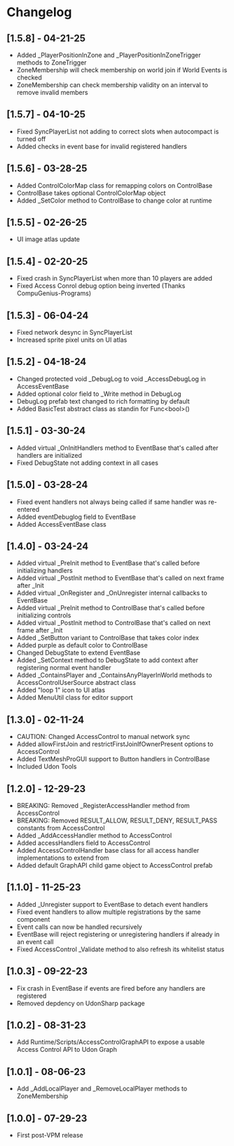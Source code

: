 # Changelog

## [1.5.8] - 04-21-25

- Added _PlayerPositionInZone and _PlayerPositionInZoneTrigger methods to ZoneTrigger
- ZoneMembership will check membership on world join if World Events is checked
- ZoneMembership can check membership validity on an interval to remove invalid members

## [1.5.7] - 04-10-25

- Fixed SyncPlayerList not adding to correct slots when autocompact is turned off
- Added checks in event base for invalid registered handlers

## [1.5.6] - 03-28-25

- Added ControlColorMap class for remapping colors on ControlBase
- ControlBase takes optional ControlColorMap object
- Added _SetColor method to ControlBase to change color at runtime

## [1.5.5] - 02-26-25

- UI image atlas update

## [1.5.4] - 02-20-25

- Fixed crash in SyncPlayerList when more than 10 players are added
- Fixed Access Conrol debug option being inverted (Thanks CompuGenius-Programs)

## [1.5.3] - 06-04-24

- Fixed network desync in SyncPlayerList
- Increased sprite pixel units on UI atlas

## [1.5.2] - 04-18-24

- Changed protected void _DebugLog to void _AccessDebugLog in AccessEventBase
- Added optional color field to _Write method in DebugLog
- DebugLog prefab text changed to rich formatting by default
- Added BasicTest abstract class as standin for Func\<bool\>()

## [1.5.1] - 03-30-24

- Added virtual _OnInitHandlers method to EventBase that's called after handlers are initialized
- Fixed DebugState not adding context in all cases

## [1.5.0] - 03-28-24

- Fixed event handlers not always being called if same handler was re-entered
- Added eventDebuglog field to EventBase
- Added AccessEventBase class

## [1.4.0] - 03-24-24

- Added virtual _PreInit method to EventBase that's called before initializing handlers
- Added virtual _PostInit method to EventBase that's called on next frame after _Init
- Added virtual _OnRegister and _OnUnregister internal callbacks to EventBase
- Added virtual _PreInit method to ControlBase that's called before initializing controls
- Added virtual _PostInit method to ControlBase that's called on next frame after _Init
- Added _SetButton variant to ControlBase that takes color index
- Added purple as default color to ControlBase
- Changed DebugState to extend EventBase
- Added _SetContext method to DebugState to add context after registering normal event handler
- Added _ContainsPlayer and _ContainsAnyPlayerInWorld methods to AccessControlUserSource abstract class
- Added "loop 1" icon to UI atlas
- Added MenuUtil class for editor support

## [1.3.0] - 02-11-24

- CAUTION: Changed AccessControl to manual network sync
- Added allowFirstJoin and restrictFirstJoinIfOwnerPresent options to AccessControl
- Added TextMeshProGUI support to Button handlers in ControlBase
- Included Udon Tools

## [1.2.0] - 12-29-23

- BREAKING: Removed _RegisterAccessHandler method from AccessControl
- BREAKING: Removed RESULT_ALLOW, RESULT_DENY, RESULT_PASS constants from AccessControl
- Added _AddAccessHandler method to AccessControl
- Added accessHandlers field to AccessControl
- Added AccessControlHandler base class for all access handler implementations to extend from
- Added default GraphAPI child game object to AccessControl prefab 

## [1.1.0] - 11-25-23

- Added _Unregister support to EventBase to detach event handlers
- Fixed event handlers to allow multiple registrations by the same component
- Event calls can now be handled recursively
- EventBase will reject registering or unregistering handlers if already in an event call
- Fixed AccessControl _Validate method to also refresh its whitelist status

## [1.0.3] - 09-22-23

- Fix crash in EventBase if events are fired before any handlers are registered
- Removed depdency on UdonSharp package

## [1.0.2] - 08-31-23

- Add Runtime/Scripts/AccessControlGraphAPI to expose a usable Access Control API to Udon Graph

## [1.0.1] - 08-06-23

- Add _AddLocalPlayer and _RemoveLocalPlayer methods to ZoneMembership

## [1.0.0] - 07-29-23

- First post-VPM release
